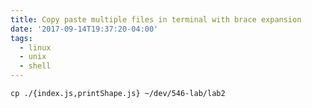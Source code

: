 ```yaml
---
title: Copy paste multiple files in terminal with brace expansion
date: '2017-09-14T19:37:20-04:00'
tags:
  - linux
  - unix
  - shell
---
```

```shell
cp ./{index.js,printShape.js} ~/dev/546-lab/lab2
```


